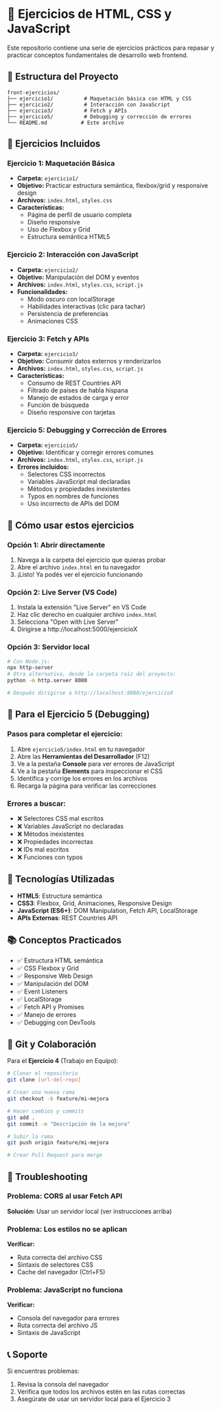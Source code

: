# 🚀 Ejercicios de HTML, CSS y JavaScript

Este repositorio contiene una serie de ejercicios prácticos para repasar y practicar conceptos fundamentales de desarrollo web frontend.

## 📁 Estructura del Proyecto

```
front-ejercicios/
├── ejercicio1/          # Maquetación básica con HTML y CSS
├── ejercicio2/          # Interacción con JavaScript
├── ejercicio3/          # Fetch y APIs
├── ejercicio5/          # Debugging y corrección de errores
└── README.md           # Este archivo
```

## 🎯 Ejercicios Incluidos

### **Ejercicio 1: Maquetación Básica**
- **Carpeta:** `ejercicio1/`
- **Objetivo:** Practicar estructura semántica, flexbox/grid y responsive design
- **Archivos:** `index.html`, `styles.css`
- **Características:**
  - Página de perfil de usuario completa
  - Diseño responsive
  - Uso de Flexbox y Grid
  - Estructura semántica HTML5

### **Ejercicio 2: Interacción con JavaScript**
- **Carpeta:** `ejercicio2/`
- **Objetivo:** Manipulación del DOM y eventos
- **Archivos:** `index.html`, `styles.css`, `script.js`
- **Funcionalidades:**
  - Modo oscuro con localStorage
  - Habilidades interactivas (clic para tachar)
  - Persistencia de preferencias
  - Animaciones CSS

### **Ejercicio 3: Fetch y APIs**
- **Carpeta:** `ejercicio3/`
- **Objetivo:** Consumir datos externos y renderizarlos
- **Archivos:** `index.html`, `styles.css`, `script.js`
- **Características:**
  - Consumo de REST Countries API
  - Filtrado de países de habla hispana
  - Manejo de estados de carga y error
  - Función de búsqueda
  - Diseño responsive con tarjetas

### **Ejercicio 5: Debugging y Corrección de Errores**
- **Carpeta:** `ejercicio5/`
- **Objetivo:** Identificar y corregir errores comunes
- **Archivos:** `index.html`, `styles.css`, `script.js`
- **Errores incluidos:**
  - Selectores CSS incorrectos
  - Variables JavaScript mal declaradas
  - Métodos y propiedades inexistentes
  - Typos en nombres de funciones
  - Uso incorrecto de APIs del DOM

## 🚀 Cómo usar estos ejercicios

### Opción 1: Abrir directamente
1. Navega a la carpeta del ejercicio que quieras probar
2. Abre el archivo `index.html` en tu navegador
3. ¡Listo! Ya podés ver el ejercicio funcionando

### Opción 2: Live Server (VS Code)
1. Instala la extensión "Live Server" en VS Code
2. Haz clic derecho en cualquier archivo `index.html`
3. Selecciona "Open with Live Server"
4. Dirigirse a http://localhost:5000/ejercicioX

### Opción 3: Servidor local
```bash
# Con Node.js:
npx http-server
# Otra alternativa, desde la carpeta raíz del proyecto:
python -m http.server 8080

# Después dirigirse a http://localhost:8080/ejercicioX
```

## 🔧 Para el Ejercicio 5 (Debugging)

### Pasos para completar el ejercicio:
1. Abre `ejercicio5/index.html` en tu navegador
2. Abre las **Herramientas del Desarrollador** (F12)
3. Ve a la pestaña **Console** para ver errores de JavaScript
4. Ve a la pestaña **Elements** para inspeccionar el CSS
5. Identifica y corrige los errores en los archivos
6. Recarga la página para verificar las correcciones

### Errores a buscar:
- ❌ Selectores CSS mal escritos
- ❌ Variables JavaScript no declaradas
- ❌ Métodos inexistentes
- ❌ Propiedades incorrectas
- ❌ IDs mal escritos
- ❌ Funciones con typos

## 🎨 Tecnologías Utilizadas

- **HTML5**: Estructura semántica
- **CSS3**: Flexbox, Grid, Animaciones, Responsive Design
- **JavaScript (ES6+)**: DOM Manipulation, Fetch API, LocalStorage
- **APIs Externas**: REST Countries API

## 📚 Conceptos Practicados

- ✅ Estructura HTML semántica
- ✅ CSS Flexbox y Grid
- ✅ Responsive Web Design
- ✅ Manipulación del DOM
- ✅ Event Listeners
- ✅ LocalStorage
- ✅ Fetch API y Promises
- ✅ Manejo de errores
- ✅ Debugging con DevTools

## 🤝 Git y Colaboración

Para el **Ejercicio 4** (Trabajo en Equipo):
```bash
# Clonar el repositorio
git clone [url-del-repo]

# Crear una nueva rama
git checkout -b feature/mi-mejora

# Hacer cambios y commits
git add .
git commit -m "Descripción de la mejora"

# Subir la rama
git push origin feature/mi-mejora

# Crear Pull Request para merge
```

## 🐛 Troubleshooting

### Problema: CORS al usar Fetch API
**Solución:** Usar un servidor local (ver instrucciones arriba)

### Problema: Los estilos no se aplican
**Verificar:** 
- Ruta correcta del archivo CSS
- Sintaxis de selectores CSS
- Cache del navegador (Ctrl+F5)

### Problema: JavaScript no funciona
**Verificar:**
- Consola del navegador para errores
- Ruta correcta del archivo JS
- Sintaxis de JavaScript

## 📞 Soporte

Si encuentras problemas:
1. Revisa la consola del navegador
2. Verifica que todos los archivos estén en las rutas correctas
3. Asegúrate de usar un servidor local para el Ejercicio 3